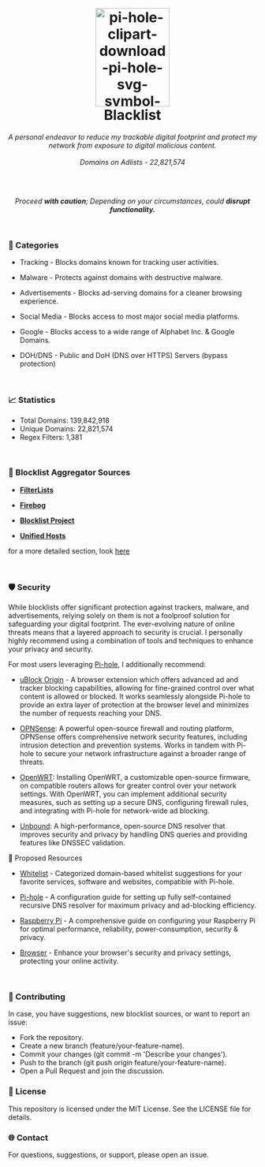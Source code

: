 <br>

<h1 align="center">
 <img src="https://i.ibb.co/0BpMXKc/pi-hole-clipart-download-pi-hole-svg-symbol-logo-trademark-heart-transparent-png-209157-removebg-pre.png" alt="pi-hole-clipart-download-pi-hole-svg-symbol-logo-trademark-heart-transparent-png-209157-removebg-pre" border="0" width="150" height="200"></img>
<br/>Blacklist
</h1>

<p align="center">
  <i align="center">A personal endeavor to reduce my trackable digital footprint and protect my network from exposure to digital malicious content.</i>
  <br>
  <br>
  <i align="center">Domains on Adlists - 22,821,574</i>
</p>

<br>
<br>

<p align="center">
<i align="center">Proceed <b>with caution</b>; Depending on your circumstances, could <b>disrupt functionality.</b></i>
</p>

<br>

<h3>📂 Categories</h3>

- Tracking - Blocks domains known for tracking user activities.

- Malware - Protects against domains with destructive malware.

- Advertisements - Blocks ad-serving domains for a cleaner browsing experience.

- Social Media - Blocks access to most major social media platforms.

- Google - Blocks access to a wide range of Alphabet Inc. & Google Domains.

- DOH/DNS - Public and DoH (DNS over HTTPS) Servers (bypass protection)

<br>

<h3>📈 Statistics</h3>

- Total Domains: 139,842,918
- Unique Domains: 22,821,574
- Regex Filters: 1,381

<br>

<h3>🚫 Blocklist Aggregator Sources</h3>

- **[FilterLists](https://filterlists.com/)**

- **[Firebog](https://firebog.net/)**

- **[Blocklist Project](https://blocklistproject.github.io/)**

- **[Unified Hosts](https://github.com/AdguardTeam/AdguardFilters)**
  
for a more detailed section, look [here](https://codeberg.org/gzachariadis/Blacklist/src/branch/main/Blocklists)

<br>

<h3>🛡️ Security</h3>

While blocklists offer significant protection against trackers, malware, and advertisements, relying solely on them is not a foolproof solution for safeguarding your digital footprint. The ever-evolving nature of online threats means that a layered approach to security is crucial. I personally highly recommend using a combination of tools and techniques to enhance your privacy and security. 

For most users leveraging [Pi-hole](https://github.com/gzachariadis/Pi-Hole), I additionally recommend:

- [uBlock Origin](https://github.com/gzachariadis/uBlockOrigin) - A browser extension which offers advanced ad and tracker blocking capabilities, allowing for fine-grained control over what content is allowed or blocked. It works seamlessly alongside Pi-hole to provide an extra layer of protection at the browser level and minimizes the number of requests reaching your DNS.

- [OPNSense](https://github.com/gzachariadis/OPNSense): A powerful open-source firewall and routing platform, OPNSense offers comprehensive network security features, including intrusion detection and prevention systems. Works in tandem with Pi-hole to secure your network infrastructure against a broader range of threats.

- [OpenWRT](https://github.com/gzachariadis/OpenWRT): Installing OpenWRT, a customizable open-source firmware, on compatible routers allows for greater control over your network settings. With OpenWRT, you can implement additional security measures, such as setting up a secure DNS, configuring firewall rules, and integrating with Pi-hole for network-wide ad blocking.

- [Unbound](https://github.com/gzachariadis/Unbound): A high-performance, open-source DNS resolver that improves security and privacy by handling DNS queries and providing features like DNSSEC validation.

🔗 Proposed Resources

- [Whitelist](https://codeberg.org/gzachariadis/Whitelist") - Categorized domain-based whitelist suggestions for your favorite services, software and websites, compatible with Pi-hole.

- [Pi-hole](https://github.com/gzachariadis/Pi-Hole) - A configuration guide for setting up fully self-contained recursive DNS resolver for maximum privacy and ad-blocking efficiency.

- [Raspberry Pi](https://github.com/gzachariadis/Raspberry-Pi) - A comprehensive guide on configuring your Raspberry Pi for optimal performance, reliability, power-consumption, security & privacy.

- [Browser](https://github.com/gzachariadis/Browser) - Enhance your browser's security and privacy settings, protecting your online activity.

<br>

<h3>📝 Contributing</h3>

In case, you have suggestions, new blocklist sources, or want to report an issue:

- Fork the repository.
- Create a new branch (feature/your-feature-name).
- Commit your changes (git commit -m 'Describe your changes').
- Push to the branch (git push origin feature/your-feature-name).
- Open a Pull Request and join the discussion.

<h3>📄 License</h3>

This repository is licensed under the MIT License. See the LICENSE file for details.

<h3>🌐 Contact</h3>

For questions, suggestions, or support, please open an issue.

